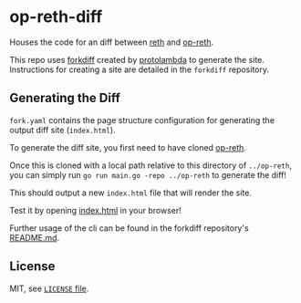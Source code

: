# op-reth-diff

Houses the code for an diff between [reth](https://github.com/paradigmxyz/reth) and [op-reth](https://github.com/anton-rs/op-reth).

This repo uses [forkdiff](https://github.com/protolambda/forkdiff) created by [protolambda](https://github.com/protolambda) to generate
the site. Instructions for creating a site are detailed in the `forkdiff` repository.

## Generating the Diff

`fork.yaml` contains the page structure configuration for generating the output diff site (`index.html`).

To generate the diff site, you first need to have cloned [op-reth](https://github.com/anton-rs/op-reth).

Once this is cloned with a local path relative to this directory of `../op-reth`, you can simply run
`go run main.go -repo ../op-reth` to generate the diff!

This should output a new `index.html` file that will render the site.

Test it by opening [index.html](./index.html) in your browser! 

Further usage of the cli can be found in the forkdiff repository's [README.md](https://github.com/protolambda/forkdiff#forkdiff).

## License

MIT, see [`LICENSE` file](./LICENSE).
